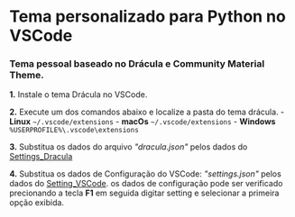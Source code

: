 # Tema personalizado para Python no VSCode
### Tema pessoal baseado no Drácula e Community Material Theme.

**1.** Instale o tema Drácula no VSCode.

**2.** Execute um dos comandos abaixo e localize a pasta do tema drácula.
    - **Linux** `~/.vscode/extensions`
    - **macOs** `~/.vscode/extensions`
    - **Windows** `%USERPROFILE%\.vscode\extensions`
  
**3.** Substitua os dados do arquivo *"dracula.json"* pelos dados do [Settings_Dracula](https://github.com/Ailson-Araujo/MyThemeVsCode_ToPython/blob/main/Settings_Dracula.json)

**4.** Substitua os dados de Configuração do VSCode: *"settings.json"* pelos dados do [Setting_VSCode](https://github.com/Ailson-Araujo/MyThemeVsCode_ToPython/blob/main/Setting_VSCode.json). os dados de configuração pode ser verificado precionando a tecla **F1** em seguida digitar setting e selecionar a primeira opção exibida.
